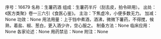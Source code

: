 序号：16679
名称：生薯药酒
组成：生薯药半斤（刮去皮，拍令碎用）。
出处：《医方类聚》卷一三六引《食医心鉴》。
主治：下焦虚冷，小便多数无力。
加减：None
功效：None
用法用量：上于铛中煮酒，酒沸，微微下薯药，不得搅，候熟，着盐、椒、葱白，更入酒少许，空心服之。
制备方法：None
临床应用：None
各家论述：None
用药禁忌：None
附注：None
